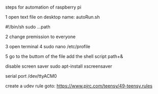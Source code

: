 # 
steps for automation of raspberry pi

1 open text file on desktop 
  name: autoRun.sh
  
  #!/bin/sh
  sudo ...path
  
  2 change premission to everyone
  
  3 open terminal
  4 sudo nano /etc/profile
  
  5 go to the buttom of the file add the shell script path+&
  
  disable screen saver
  sudo apt-install xscreensaver
  
  serial port  /dev/ttyACM0
  
  create a udev rule goto:  https://www.pjrc.com/teensy/49-teensy.rules
  

